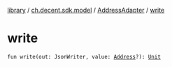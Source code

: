 [library](../../index.md) / [ch.decent.sdk.model](../index.md) / [AddressAdapter](index.md) / [write](./write.md)

# write

`fun write(out: JsonWriter, value: `[`Address`](../../ch.decent.sdk.crypto/-address/index.md)`?): `[`Unit`](https://kotlinlang.org/api/latest/jvm/stdlib/kotlin/-unit/index.html)